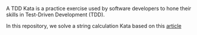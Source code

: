 A TDD Kata is a practice exercise used by software developers to hone their skills in Test-Driven Development (TDD).

In this repository, we solve a string calculation Kata based on this [article](https://blog.incubyte.co/blog/tdd-assessment/)
